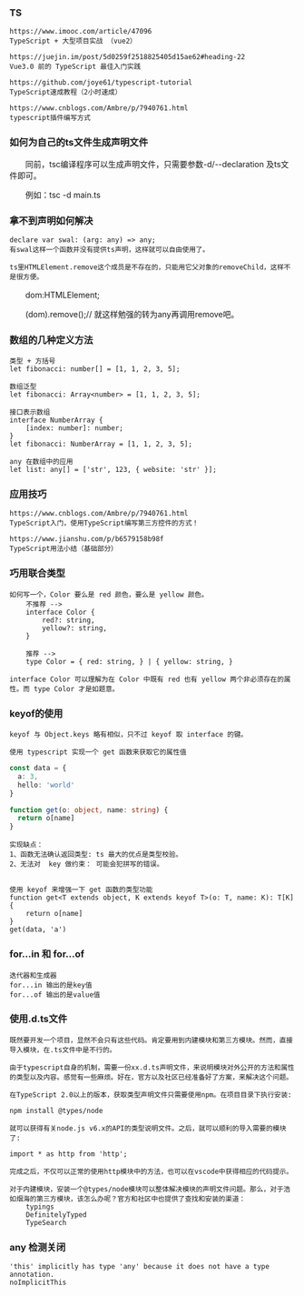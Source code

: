 
### TS
    https://www.imooc.com/article/47096
    TypeScript + 大型项目实战 （vue2）

    https://juejin.im/post/5d0259f2518825405d15ae62#heading-22
    Vue3.0 前的 TypeScript 最佳入门实践

    https://github.com/joye61/typescript-tutorial
    TypeScript速成教程（2小时速成）

    https://www.cnblogs.com/Ambre/p/7940761.html
    typescript插件编写方式

### 如何为自己的ts文件生成声明文件

　　同前，tsc编译程序可以生成声明文件，只需要参数-d/--declaration 及ts文件即可。

　　例如：tsc -d main.ts


### 拿不到声明如何解决
    declare var swal: (arg: any) => any;
    有swal这样一个函数并没有提供ts声明，这样就可以自由使用了。

    ts里HTMLElement.remove这个成员是不存在的，只能用它父对象的removeChild，这样不是很方便。

　　dom:HTMLElement;

　　(<any>dom).remove();// 就这样勉强的转为any再调用remove吧。

### 数组的几种定义方法
    类型 + 方括号
    let fibonacci: number[] = [1, 1, 2, 3, 5];

    数组泛型
    let fibonacci: Array<number> = [1, 1, 2, 3, 5];

    接口表示数组
    interface NumberArray {
        [index: number]: number;
    }
    let fibonacci: NumberArray = [1, 1, 2, 3, 5];

    any 在数组中的应用
    let list: any[] = ['str', 123, { website: 'str' }];

### 应用技巧
    https://www.cnblogs.com/Ambre/p/7940761.html
    TypeScript入门，使用TypeScript编写第三方控件的方式！

    https://www.jianshu.com/p/b6579158b98f
    TypeScript用法小结（基础部分）


### 巧用联合类型
    如何写一个，Color 要么是 red 颜色，要么是 yellow 颜色。
        不推荐 -->
        interface Color {
            red?: string,
            yellow?: string,
        }

        推荐 -->
        type Color = { red: string, } | { yellow: string, }

    interface Color 可以理解为在 Color 中既有 red 也有 yellow 两个非必须存在的属性。而 type Color 才是如题意。


### keyof的使用
    keyof 与 Object.keys 略有相似，只不过 keyof 取 interface 的键。

    使用 typescript 实现一个 get 函数来获取它的属性值
```ts
const data = {
  a: 3,
  hello: 'world'
}

function get(o: object, name: string) {
  return o[name]
}
```
    实现缺点：
    1、函数无法确认返回类型: ts 最大的优点是类型校验。
    2、无法对  key 做约束： 可能会犯拼写的错误。


    使用 keyof 来增强一下 get 函数的类型功能
    function get<T extends object, K extends keyof T>(o: T, name: K): T[K] {
        return o[name]
    }
    get(data, 'a')


### for...in 和 for...of
    迭代器和生成器
    for...in 输出的是key值
    for...of 输出的是value值

### 使用.d.ts文件
    既然要开发一个项目，显然不会只有这些代码。肯定要用到内建模块和第三方模块。然而，直接导入模块，在.ts文件中是不行的。

    由于typescript自身的机制，需要一份xx.d.ts声明文件，来说明模块对外公开的方法和属性的类型以及内容。感觉有一些麻烦。好在，官方以及社区已经准备好了方案，来解决这个问题。

    在TypeScript 2.0以上的版本，获取类型声明文件只需要使用npm。在项目目录下执行安装:

    npm install @types/node

    就可以获得有关node.js v6.x的API的类型说明文件。之后，就可以顺利的导入需要的模块了:

    import * as http from 'http';

    完成之后，不仅可以正常的使用http模块中的方法，也可以在vscode中获得相应的代码提示。

    对于内建模块，安装一个@types/node模块可以整体解决模块的声明文件问题。那么，对于浩如烟海的第三方模块，该怎么办呢？官方和社区中也提供了查找和安装的渠道：
        typings
        DefinitelyTyped
        TypeSearch

### any 检测关闭
    'this' implicitly has type 'any' because it does not have a type annotation.
    noImplicitThis